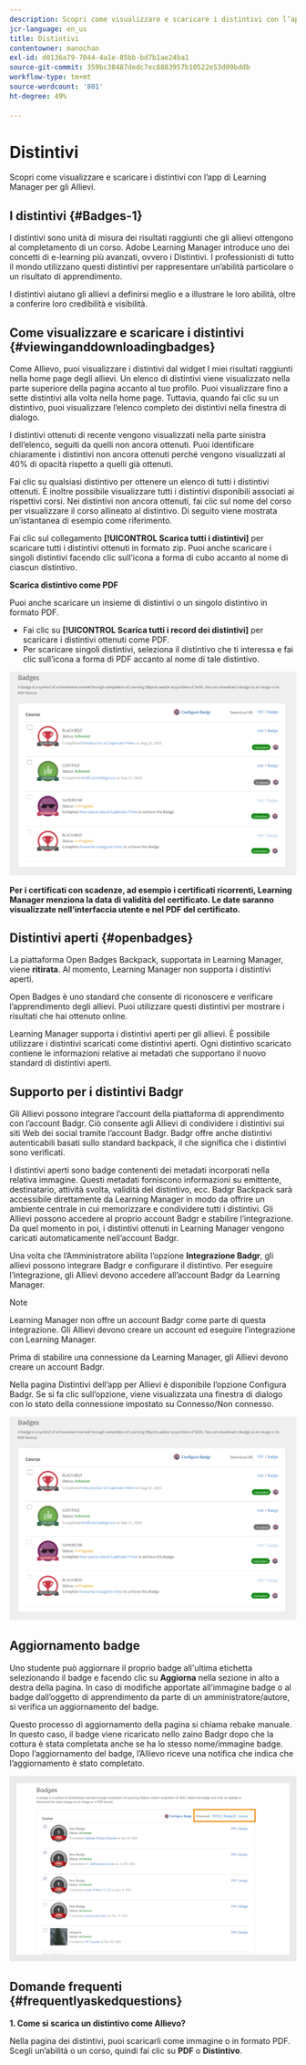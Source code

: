 ```yaml
---
description: Scopri come visualizzare e scaricare i distintivi con l’app di Learning Manager per gli Allievi.
jcr-language: en_us
title: Distintivi
contentowner: manochan
exl-id: d0136a79-7044-4a1e-85bb-bd7b1ae24ba1
source-git-commit: 359bc38487dedc7ec8883957b10522e53d09bddb
workflow-type: tm+mt
source-wordcount: '801'
ht-degree: 49%

---
```


# Distintivi

Scopri come visualizzare e scaricare i distintivi con l’app di Learning Manager per gli Allievi.

## I distintivi {#Badges-1}

I distintivi sono unità di misura dei risultati raggiunti che gli allievi ottengono al completamento di un corso. Adobe Learning Manager introduce uno dei concetti di e-learning più avanzati, ovvero i Distintivi. I professionisti di tutto il mondo utilizzano questi distintivi per rappresentare un’abilità particolare o un risultato di apprendimento.

I distintivi aiutano gli allievi a definirsi meglio e a illustrare le loro abilità, oltre a conferire loro credibilità e visibilità.

## Come visualizzare e scaricare i distintivi {#viewinganddownloadingbadges}

Come Allievo, puoi visualizzare i distintivi dal widget I miei risultati raggiunti nella home page degli allievi. Un elenco di distintivi viene visualizzato nella parte superiore della pagina accanto al tuo profilo. Puoi visualizzare fino a sette distintivi alla volta nella home page. Tuttavia, quando fai clic su un distintivo, puoi visualizzare l’elenco completo dei distintivi nella finestra di dialogo.

I distintivi ottenuti di recente vengono visualizzati nella parte sinistra dell’elenco, seguiti da quelli non ancora ottenuti. Puoi identificare chiaramente i distintivi non ancora ottenuti perché vengono visualizzati al 40% di opacità rispetto a quelli già ottenuti.

Fai clic su qualsiasi distintivo per ottenere un elenco di tutti i distintivi ottenuti. È inoltre possibile visualizzare tutti i distintivi disponibili associati ai rispettivi corsi. Nei distintivi non ancora ottenuti, fai clic sul nome del corso per visualizzare il corso allineato al distintivo. Di seguito viene mostrata un’istantanea di esempio come riferimento.

Fai clic sul collegamento **[!UICONTROL Scarica tutti i distintivi]** per scaricare tutti i distintivi ottenuti in formato zip. Puoi anche scaricare i singoli distintivi facendo clic sull’icona a forma di cubo accanto al nome di ciascun distintivo.

**Scarica distintivo come PDF**

Puoi anche scaricare un insieme di distintivi o un singolo distintivo in formato PDF.

* Fai clic su **[!UICONTROL Scarica tutti i record dei distintivi]** per scaricare i distintivi ottenuti come PDF.
* Per scaricare singoli distintivi, seleziona il distintivo che ti interessa e fai clic sull’icona a forma di PDF accanto al nome di tale distintivo.

![](assets/badges.png)

**Per i certificati con scadenze, ad esempio i certificati ricorrenti, Learning Manager menziona la data di validità del certificato. Le date saranno visualizzate nell’interfaccia utente e nel PDF del certificato.**

## Distintivi aperti {#openbadges}

La piattaforma Open Badges Backpack, supportata in Learning Manager, viene **ritirata**. Al momento, Learning Manager non supporta i distintivi aperti.

Open Badges è uno standard che consente di riconoscere e verificare l’apprendimento degli allievi. Puoi utilizzare questi distintivi per mostrare i risultati che hai ottenuto online.

Learning Manager supporta i distintivi aperti per gli allievi. È possibile utilizzare i distintivi scaricati come distintivi aperti. Ogni distintivo scaricato contiene le informazioni relative ai metadati che supportano il nuovo standard di distintivi aperti.

## Supporto per i distintivi Badgr

Gli Allievi possono integrare l’account della piattaforma di apprendimento con l’account Badgr. Ciò consente agli Allievi di condividere i distintivi sui siti Web dei social tramite l’account Badgr. Badgr offre anche distintivi autenticabili basati sullo standard backpack, il che significa che i distintivi sono verificati.

I distintivi aperti sono badge contenenti dei metadati incorporati nella relativa immagine. Questi metadati forniscono informazioni su emittente, destinatario, attività svolta, validità del distintivo, ecc. Badgr Backpack sarà accessibile direttamente da Learning Manager in modo da offrire un ambiente centrale in cui memorizzare e condividere tutti i distintivi. Gli Allievi possono accedere al proprio account Badgr e stabilire l’integrazione. Da quel momento in poi, i distintivi ottenuti in Learning Manager vengono caricati automaticamente nell’account Badgr.

Una volta che l’Amministratore abilita l’opzione **Integrazione Badgr**, gli allievi possono integrare Badgr e configurare il distintivo. Per eseguire l’integrazione, gli Allievi devono accedere all’account Badgr da Learning Manager.

>[!NOTE]
>
>Learning Manager non offre un account Badgr come parte di questa integrazione. Gli Allievi devono creare un account ed eseguire l’integrazione con Learning Manager.

Prima di stabilire una connessione da Learning Manager, gli Allievi devono creare un account Badgr.

Nella pagina Distintivi dell’app per Allievi è disponibile l’opzione Configura Badgr. Se si fa clic sull’opzione, viene visualizzata una finestra di dialogo con lo stato della connessione impostato su Connesso/Non connesso.

![](assets/badges.png)

## Aggiornamento badge

Uno studente può aggiornare il proprio badge all&#39;ultima etichetta selezionando il badge e facendo clic su **Aggiorna** nella sezione in alto a destra della pagina. In caso di modifiche apportate all’immagine badge o al badge dall’oggetto di apprendimento da parte di un amministratore/autore, si verifica un aggiornamento del badge.

Questo processo di aggiornamento della pagina si chiama rebake manuale. In questo caso, il badge viene ricaricato nello zaino Badgr dopo che la cottura è stata completata anche se ha lo stesso nome/immagine badge. Dopo l’aggiornamento del badge, l’Allievo riceve una notifica che indica che l’aggiornamento è stato completato.

![](assets/badge-update.png)

## Domande frequenti {#frequentlyaskedquestions}

**1. Come si scarica un distintivo come Allievo?**

Nella pagina dei distintivi, puoi scaricarli come immagine o in formato PDF. Scegli un’abilità o un corso, quindi fai clic su **PDF** o **Distintivo**.
